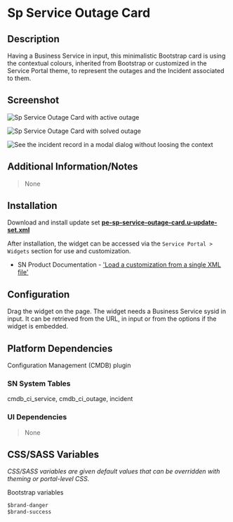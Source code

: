 # Sp Service Outage Card

## Description

Having a Business Service in input, this minimalistic Bootstrap card is using the contextual colours, inherited from Bootstrap or customized in the Service Portal theme, to represent the outages and the Incident associated to them.

## Screenshot

![Sp Service Outage Card with active outage](https://raw.githubusercontent.com/platform-experience/serviceportal-widget-library/master/src/pe-sp-service-outage-card/images/pe-sp-service-outage-card-01.png)

![Sp Service Outage Card with solved outage](https://raw.githubusercontent.com/platform-experience/serviceportal-widget-library/master/src/pe-sp-service-outage-card/images/pe-sp-service-outage-card-02.png)

![See the incident record in a modal dialog without loosing the context](https://raw.githubusercontent.com/platform-experience/serviceportal-widget-library/master/src/pe-sp-service-outage-card/images/pe-sp-service-outage-card-03.png)

## Additional Information/Notes

> None

## Installation

Download and install update set **[pe-sp-service-outage-card.u-update-set.xml](https://github.com/platform-experience/serviceportal-widget-library/blob/master/src/pe-sp-service-outage-card/pe-sp-service-outage-card.u-update-set.xml)**

After installation, the widget can be accessed via the `Service Portal > Widgets` section for use and customization.

- SN Product Documentation - ['Load a customization from a single XML file'](https://docs.servicenow.com/bundle/kingston-application-development/page/build/system-update-sets/task/t_SaveAnUpdateSetAsAnXMLFile.html)

## Configuration

Drag the widget on the page. The widget needs a Business Service sysid in input. It can be retrieved from the URL, in input or from the options if the widget is embedded.

## Platform Dependencies

Configuration Management (CMDB) plugin

### SN System Tables

cmdb_ci_service, cmdb_ci_outage, incident

### UI Dependencies

> None

## CSS/SASS Variables

_CSS/SASS variables are given default values that can be overridden with theming or portal-level CSS._

Bootstrap variables

```sass
$brand-danger
$brand-success
```
